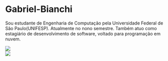 # Gabriel-Bianchi

Sou estudante de Engenharia de Computação pela Universidade Federal de São Paulo(UNIFESP). Atualmente no nono semestre. Também atuo como estagiário de desenvolvimento de software, voltado para programação em nuvem.

 <div>
  <a href="https://github.com/GabrielB12/github-readme-stats">
  <img align="center" src="https://github-readme-stats.vercel.app/api?username=GabrielB12&count_private=true&include_all_commits=true&show_icons=true&hide_border=true&&hide_title=true&theme=github_dark" />
</a>
</div>

<div>
   <a href="https://www.linkedin.com/in/gabriel-bianchi-e-silva-40b963192/" target="_blank"><img src="https://img.shields.io/badge/-LinkedIn-%230077B5?style=for-the-badge&logo=linkedin&logoColor=white" target="_blank"></a>
</div>
